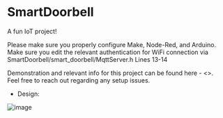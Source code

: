 # SmartDoorbell
A fun IoT project! 



Please make sure you properly configure Make, Node-Red, and Arduino.
Make sure you edit the relevant authentication for WiFi connection via SmartDoorbell/smart_doorbell/MqttServer.h Lines 13-14






Demonstration and relevant info for this project can be found here - <<LINK>>.
Feel free to reach out regarding any setup issues.

- Design:

![image](https://user-images.githubusercontent.com/47736688/219035069-d365b974-b9f9-4a39-92b2-2303bc53ace2.png)
